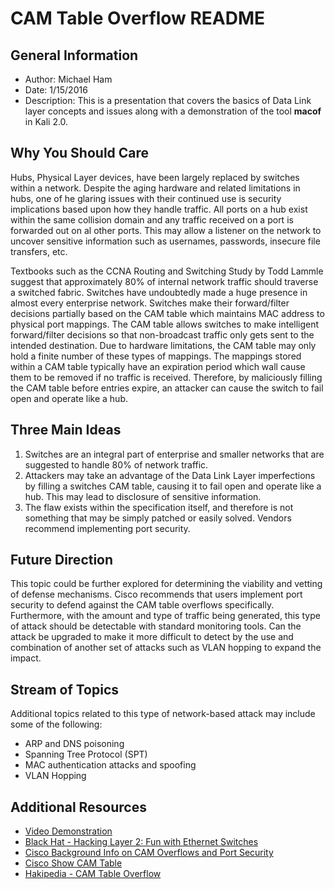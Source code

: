 # CAM Table Overflow README## General Information* Author: Michael Ham* Date: 1/15/2016* Description: This is a presentation that covers the basics of Data Link layer concepts and issues along with a demonstration of the tool **macof** in Kali 2.0.## Why You Should CareHubs, Physical Layer devices, have been largely replaced by switches within a network.  Despite the aging hardware and related limitations in hubs, one of he glaring issues with their continued use is security implications based upon how they handle traffic.  All ports on a hub exist within the same collision domain and any traffic received on a port is forwarded out on al other ports.  This may allow a listener on the network to uncover sensitive information such as usernames, passwords, insecure file transfers, etc.Textbooks such as the CCNA Routing and Switching Study by Todd Lammle suggest that approximately 80% of internal network traffic should traverse a switched fabric.  Switches have undoubtedly made a huge presence in almost every enterprise network.  Switches make their forward/filter decisions partially based on the CAM table which maintains MAC address to physical port mappings.  The CAM table allows switches to make intelligent forward/filter decisions so that non-broadcast traffic only gets sent to the intended destination.  Due to hardware limitations, the CAM table may only hold a finite number of these types of mappings.  The mappings stored within a CAM table typically have an expiration period which wall cause them to be removed if no traffic is received.  Therefore, by maliciously filling the CAM table before entries expire, an attacker can cause the switch to fail open and operate like a hub.## Three Main Ideas1. Switches are an integral part of enterprise and smaller networks that are suggested to handle 80% of network traffic.2. Attackers may take an advantage of the Data Link Layer imperfections by filling a switches CAM table, causing it to fail open and operate like a hub.  This may lead to disclosure of sensitive information.3. The flaw exists within the specification itself, and therefore is not something that may be simply patched or easily solved.  Vendors recommend implementing port security.## Future DirectionThis topic could be further explored for determining the viability and vetting of defense mechanisms.  Cisco recommends that users implement port security to defend against the CAM table overflows specifically.  Furthermore, with the amount and type of traffic being generated, this type of attack should be detectable with standard monitoring tools.  Can the attack be upgraded to make it more difficult to detect by the use and combination of another set of attacks such as VLAN hopping to expand the impact.## Stream of TopicsAdditional topics related to this type of network-based attack may include some of the following:* ARP and DNS poisoning* Spanning Tree Protocol (SPT)* MAC authentication attacks and spoofing* VLAN Hopping## Additional Resources* [Video Demonstration](https://youtu.be/sz4IyWFxo8o)* [Black Hat - Hacking Layer 2: Fun with Ethernet Switches](http://www.blackhat.com/presentations/bh-usa-02/bh-us-02-convery-switches.pdf)* [Cisco Background Info on CAM Overflows and Port Security](http://www.cisco.com/c/en/us/support/docs/switches/catalyst-3750-series-switches/72846-layer2-secftrs-catl3fixed.html#backinfo)* [Cisco Show CAM Table](http://www.cisco.com/en/US/products/hw/switches/ps679/products_command_reference_chapter09186a00800d9f44.html#3338)* [Hakipedia - CAM Table Overflow](http://hakipedia.com/index.php/CAM_Table_Overflow)